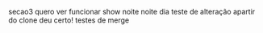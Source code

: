 secao3
quero ver funcionar
show
noite noite dia
teste de alteração apartir do clone
deu certo!
testes de merge
